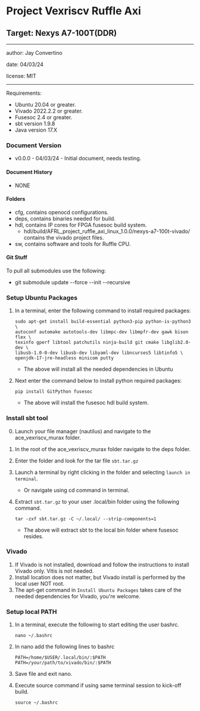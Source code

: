 # Project Vexriscv Ruffle Axi
##  Target: Nexys A7-100T(DDR)

---

  author: Jay Convertino

  date: 04/03/24

  license: MIT

---

Requirements:

  * Ubuntu 20.04 or greater.
  * Vivado 2022.2.2 or greater.
  * Fusesoc 2.4 or greater.
  * sbt version 1.9.8
  * Java version 17.X

  <div style="page-break-after: always;"></div>

### Document Version
* v0.0.0 - 04/03/24 - Initial document, needs testing.

#### Document History
* NONE

  <div style="page-break-after: always;"></div>

#### Folders
  * cfg, contains openocd configurations.
  * deps, contains binaries needed for build.
  * hdl, contains IP cores for FPGA fusesoc build system.
    * hdl/build/AFRL_project_ruffle_axi_linux_1.0.0/nexys-a7-100t-vivado/ contains the vivado project files.
  * sw, contains software and tools for Ruffle CPU.

#### Git Stuff

To pull all submodules use the following:
  * git submodule update --force --init --recursive

### Setup Ubuntu Packages

1. In a terminal, enter the following command to install required packages:

      ```
      sudo apt-get install build-essential python3-pip python-is-python3 \
      autoconf automake autotools-dev libmpc-dev libmpfr-dev gawk bison flex \
      texinfo gperf libtool patchutils ninja-build git cmake libglib2.0-dev \
      libusb-1.0-0-dev libusb-dev libyaml-dev libncurses5 libtinfo5 \
      openjdk-17-jre-headless minicom putty
      ```

      - The above will install all the needed dependencies in Ubuntu

2. Next enter the command below to install python required packages:

      ```
      pip install GitPython fusesoc
      ```
      - The above will install the fusesoc hdl build system.

    <div style="page-break-after: always;"></div>

### Install sbt tool

0. Launch your file manager (nautilus) and navigate to the ace_vexriscv_murax folder.
1. In the root of the ace_vexriscv_murax folder navigate to the deps folder.
2. Enter the folder and look for the tar file `sbt.tar.gz`
3. Launch a terminal by right clicking in the folder and selecting `launch in terminal`.
    - Or navigate using cd command in terminal.
4. Extract `sbt.tar.gz` to your user .local/bin folder using the following command.

      ```
      tar -zxf sbt.tar.gz -C ~/.local/ --strip-components=1
      ```
      - The above will extract sbt to the local bin folder where fusesoc resides.

  <div style="page-break-after: always;"></div>

### Vivado

1. If Vivado is not installed, download and follow the instructions to install Vivado only. Vitis is not needed.
2. Install location does not matter, but Vivado install is performed by the local user NOT root.
3. The apt-get command in `Install Ubuntu Packages` takes care of the needed dependencies for Vivado, you're welcome.

  <div style="page-break-after: always;"></div>

### Setup local PATH

1. In a terminal, execute the following to start editing the user bashrc.

    ```
    nano ~/.bashrc
    ```

2. In nano add the following lines to bashrc

    ```
    PATH=/home/$USER/.local/bin/:$PATH
    PATH=/your/path/to/vivado/bin/:$PATH
    ```

3. Save file and exit nano.
4. Execute source command if using same terminal session to kick-off build.

    ```
    source ~/.bashrc
    ```

  <div style="page-break-after: always;"></div>
